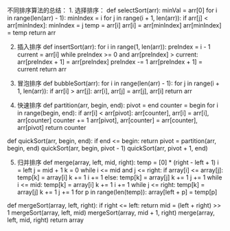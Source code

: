 <div>不同排序算法的总结：
1.	选择排序：
def selectSort(arr):
    minVal = arr[0]
    for i in range(len(arr) - 1):
        minIndex = i
        for j in range(i + 1, len(arr)):
            if arr[j] &lt; arr[minIndex]:
                minIndex = j
        temp = arr[i]
        arr[i] = arr[minIndex]
        arr[minIndex] = temp
    return arr

2.	插入排序
def insertSort(arr):
    for i in range(1, len(arr)):
        preIndex = i - 1
        current = arr[i]
        while preIndex &gt;= 0 and arr[preIndex] &gt; current:
            arr[preIndex + 1] = arr[preIndex]
            preIndex -= 1
        arr[preIndex + 1] = current
    return arr

3.	冒泡排序
def bubbleSort(arr):
    for i in range(len(arr) - 1):
        for j in range(i + 1, len(arr)):
            if arr[i] &gt; arr[j]:
                arr[i], arr[j] = arr[j], arr[i]
    return arr

4.	快速排序
def partition(arr, begin, end):
    pivot = end
    counter = begin
    for i in range(begin, end):
        if arr[i] &lt; arr[pivot]:
            arr[counter], arr[i] = arr[i], arr[counter]
            counter += 1
    arr[pivot], arr[counter] = arr[counter], arr[pivot]
    return counter


def quickSort(arr, begin, end):
    if end &lt;= begin:
        return
    pivot = partition(arr, begin, end)
    quickSort(arr, begin, pivot - 1)
    quickSort(arr, pivot + 1, end)

5.	归并排序
def merge(array, left, mid, right):
    temp = [0] * (right - left + 1)
    i = left
    j = mid + 1
    k = 0
    while i &lt;= mid and j &lt;= right:
        if array[i] &lt;= array[j]:
            temp[k] = array[i]
            k += 1
            i += 1
        else:
            temp[k] = array[j]
            k += 1
            j += 1
    while i &lt;= mid:
        temp[k] = array[i]
        k += 1
        i += 1
    while j &lt;= right:
        temp[k] = array[j]
        k += 1
        j += 1
    for p in range(len(temp)):
        array[left + p] = temp[p]


def mergeSort(array, left, right):
    if right &lt;= left:
        return
    mid = (left + right) &gt;&gt; 1
    mergeSort(array, left, mid)
    mergeSort(array, mid + 1, right)
    merge(array, left, mid, right)
    return array

<br /></div>
